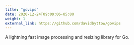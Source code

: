 ```yaml
---
title: "govips"
date: 2020-12-24T09:09:06-05:00
weight: 1
external_link: https://github.com/davidbyttow/govips
---
```


A lightning fast image processing and resizing library for Go.

